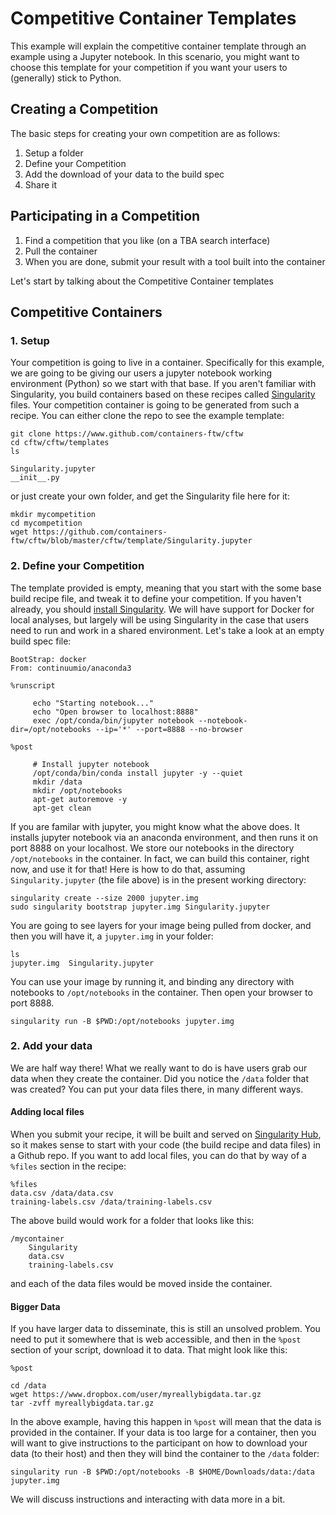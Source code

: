 # Competitive Container Templates

This example will explain the competitive container template through an example using a Jupyter notebook. In this scenario, you might want to choose this template for your competition if you want your users to (generally) stick to Python. 

## Creating a Competition
The basic steps for creating your own competition are as follows:

1. Setup a folder
2. Define your Competition
3. Add the download of your data to the build spec
4. Share it

## Participating in a Competition
1. Find a competition that you like (on a TBA search interface)
2. Pull the container
3. When you are done, submit your result with a tool built into the container

Let's start by talking about the Competitive Container templates

## Competitive Containers

### 1. Setup
Your competition is going to live in a container. Specifically for this example, we are going to be giving our users a jupyter notebook working environment (Python) so we start with that base. If you aren't familiar with Singularity, you build containers based on these recipes called [Singularity](http://singularity.lbl.gov/quickstart) files. Your competition container is going to be generated from such a recipe. You can either clone the repo to see the example template:

```
git clone https://www.github.com/containers-ftw/cftw
cd cftw/cftw/templates
ls

Singularity.jupyter
__init__.py
```

or just create your own folder, and get the Singularity file here for it:

```
mkdir mycompetition
cd mycompetition
wget https://github.com/containers-ftw/cftw/blob/master/cftw/template/Singularity.jupyter
```

### 2. Define your Competition
The template provided is empty, meaning that you start with the some base build recipe file, and tweak it to define your competition. If you haven't already, you should [install Singularity](http://singularity.lbl.gov/install-linux). We will have support for Docker for local analyses, but largely will be using Singularity in the case that users need to run and work in a shared environment. Let's take a look at an empty build spec file:

```
BootStrap: docker
From: continuumio/anaconda3

%runscript

     echo "Starting notebook..."
     echo "Open browser to localhost:8888"
     exec /opt/conda/bin/jupyter notebook --notebook-dir=/opt/notebooks --ip='*' --port=8888 --no-browser

%post

     # Install jupyter notebook
     /opt/conda/bin/conda install jupyter -y --quiet 
     mkdir /data
     mkdir /opt/notebooks
     apt-get autoremove -y
     apt-get clean
```

If you are familar with jupyter, you might know what the above does. It installs jupyter notebook via an anaconda environment, and then runs it on port 8888 on your localhost. We store our notebooks in the directory `/opt/notebooks` in the container. In fact, we can build this container, right now, and use it for that! Here is how to do that, assuming `Singularity.jupyter` (the file above) is in the present working directory:

```
singularity create --size 2000 jupyter.img
sudo singularity bootstrap jupyter.img Singularity.jupyter
```

You are going to see layers for your image being pulled from docker, and then you will have it, a `jupyter.img` in your folder:

```
ls
jupyter.img  Singularity.jupyter
```

You can use your image by running it, and binding any directory with notebooks to `/opt/notebooks` in the container. Then open your browser to port 8888. 

```
singularity run -B $PWD:/opt/notebooks jupyter.img
```

### 2. Add your data
We are half way there! What we really want to do is have users grab our data when they create the container. Did you notice the `/data` folder that was created? You can put your data files there, in many different ways.

#### Adding local files
When you submit your recipe, it will be built and served on [Singularity Hub](https://www.singularity-hub.org), so it makes sense to start with your code (the build recipe and data files) in a Github repo. If you want to add local files, you can do that by way of a `%files` section in the recipe:

```
%files
data.csv /data/data.csv
training-labels.csv /data/training-labels.csv
```

The above build would work for a folder that looks like this:

```
/mycontainer
    Singularity
    data.csv
    training-labels.csv
```

and each of the data files would be moved inside the container.

#### Bigger Data
If you have larger data to disseminate, this is still an unsolved problem. You need to put it somewhere that is web accessible, and then in the `%post` section of your script, download it to data. That might look like this:

```
%post

cd /data
wget https://www.dropbox.com/user/myreallybigdata.tar.gz
tar -zvff myreallybigdata.tar.gz
```

In the above example, having this happen in `%post` will mean that the data is provided in the container. If your data is too large for a container, then you will want to give instructions to the participant on how to download your data (to their host) and then they will bind the container to the `/data` folder:


```
singularity run -B $PWD:/opt/notebooks -B $HOME/Downloads/data:/data jupyter.img
```

We will discuss instructions and interacting with data more in a bit.
